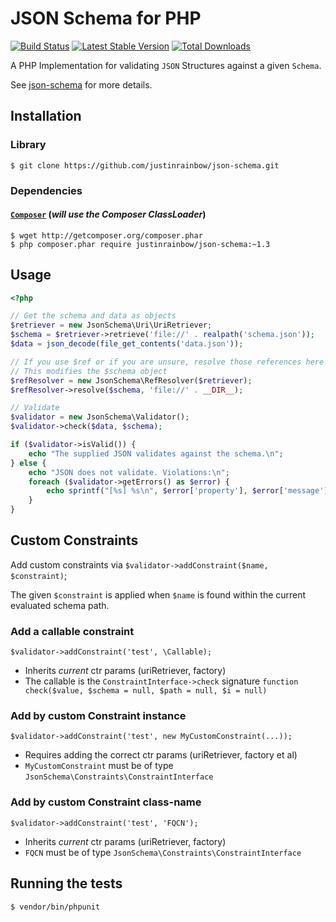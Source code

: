 # JSON Schema for PHP

[![Build Status](https://travis-ci.org/justinrainbow/json-schema.svg?branch=master)](https://travis-ci.org/justinrainbow/json-schema)
[![Latest Stable Version](https://poser.pugx.org/justinrainbow/json-schema/v/stable.png)](https://packagist.org/packages/justinrainbow/json-schema)
[![Total Downloads](https://poser.pugx.org/justinrainbow/json-schema/downloads.png)](https://packagist.org/packages/justinrainbow/json-schema)

A PHP Implementation for validating `JSON` Structures against a given `Schema`.

See [json-schema](http://json-schema.org/) for more details.

## Installation

### Library

    $ git clone https://github.com/justinrainbow/json-schema.git

### Dependencies

#### [`Composer`](https://github.com/composer/composer) (*will use the Composer ClassLoader*)

    $ wget http://getcomposer.org/composer.phar
    $ php composer.phar require justinrainbow/json-schema:~1.3

## Usage

```php
<?php

// Get the schema and data as objects
$retriever = new JsonSchema\Uri\UriRetriever;
$schema = $retriever->retrieve('file://' . realpath('schema.json'));
$data = json_decode(file_get_contents('data.json'));

// If you use $ref or if you are unsure, resolve those references here
// This modifies the $schema object
$refResolver = new JsonSchema\RefResolver($retriever);
$refResolver->resolve($schema, 'file://' . __DIR__);

// Validate
$validator = new JsonSchema\Validator();
$validator->check($data, $schema);

if ($validator->isValid()) {
    echo "The supplied JSON validates against the schema.\n";
} else {
    echo "JSON does not validate. Violations:\n";
    foreach ($validator->getErrors() as $error) {
        echo sprintf("[%s] %s\n", $error['property'], $error['message']);
    }
}
```

## Custom Constraints
Add custom constraints via `$validator->addConstraint($name, $constraint)`;

The given `$constraint` is applied when `$name` is found within the current evaluated schema path.

### Add a callable constraint

	$validator->addConstraint('test', \Callable);

 * Inherits _current_ ctr params (uriRetriever, factory)
 * The callable is the `ConstraintInterface->check` signature `function check($value, $schema = null, $path = null, $i = null)`

### Add by custom Constraint instance
	
	$validator->addConstraint('test', new MyCustomConstraint(...));

 * Requires adding the correct ctr params (uriRetriever, factory et al)
 * `MyCustomConstraint` must be of type `JsonSchema\Constraints\ConstraintInterface`

### Add by custom Constraint class-name

	$validator->addConstraint('test', 'FQCN');

 * Inherits _current_ ctr params (uriRetriever, factory)
 * `FQCN` must be of type `JsonSchema\Constraints\ConstraintInterface`

## Running the tests

    $ vendor/bin/phpunit
